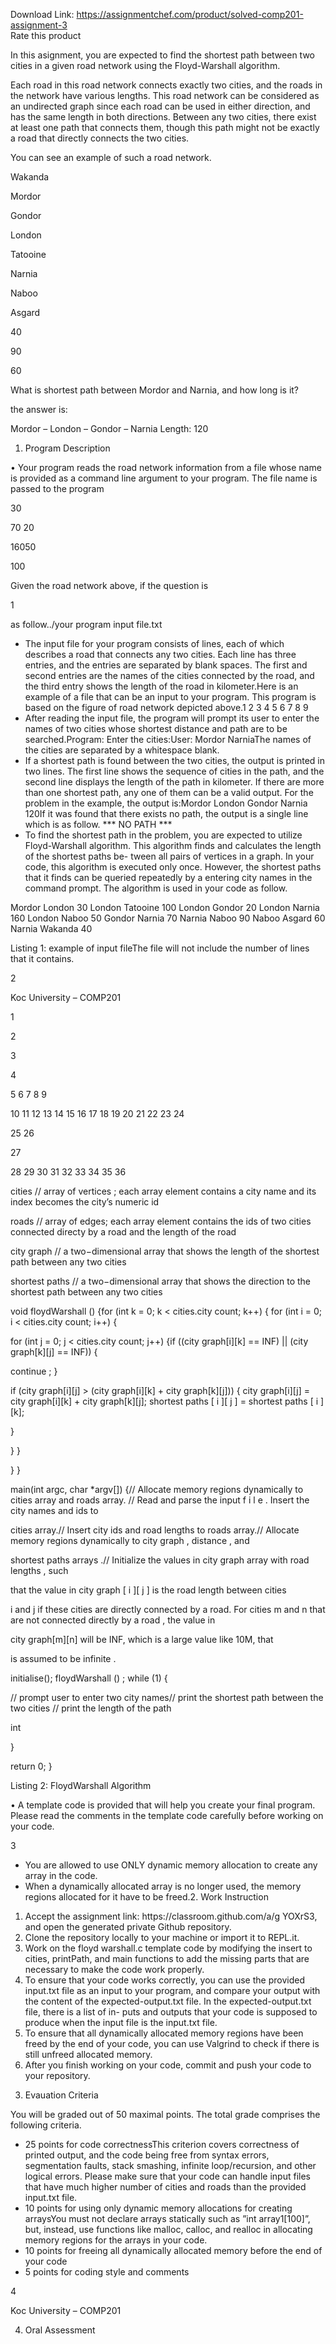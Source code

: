 Download Link: https://assignmentchef.com/product/solved-comp201-assignment-3
<br>
<span class="kksr-muted">Rate this product</span>

In this asignment, you are expected to find the shortest path between two cities in a given road network using the Floyd-Warshall algorithm.

Each road in this road network connects exactly two cities, and the roads in the network have various lengths. This road network can be considered as an undirected graph since each road can be used in either direction, and has the same length in both directions. Between any two cities, there exist at least one path that connects them, though this path might not be exactly a road that directly connects the two cities.

You can see an example of such a road network.

Wakanda

Mordor

Gondor

London

Tatooine

Narnia

Naboo

Asgard

40

90

60

What is shortest path between Mordor and Narnia, and how long is it?

the answer is:

Mordor – London – Gondor – Narnia Length: 120

1. Program Description

• Your program reads the road network information from a file whose name is provided as a command line argument to your program. The file name is passed to the program

30

70 20

16050

100

Given the road network above, if the question is

1

as follow../your program input file.txt

<ul>

 <li>The input file for your program consists of lines, each of which describes a road that connects any two cities. Each line has three entries, and the entries are separated by blank spaces. The first and second entries are the names of the cities connected by the road, and the third entry shows the length of the road in kilometer.Here is an example of a file that can be an input to your program. This program is based on the figure of road network depicted above.1 2 3 4 5 6 7 8 9</li>

 <li>After reading the input file, the program will prompt its user to enter the names of two cities whose shortest distance and path are to be searched.Program: Enter the cities:User: Mordor NarniaThe names of the cities are separated by a whitespace blank.</li>

 <li>If a shortest path is found between the two cities, the output is printed in two lines. The first line shows the sequence of cities in the path, and the second line displays the length of the path in kilometer. If there are more than one shortest path, any one of them can be a valid output. For the problem in the example, the output is:Mordor London Gondor Narnia 120If it was found that there exists no path, the output is a single line which is as follow. *** NO PATH ***</li>

 <li>To find the shortest path in the problem, you are expected to utilize Floyd-Warshall algorithm. This algorithm finds and calculates the length of the shortest paths be- tween all pairs of vertices in a graph. In your code, this algorithm is executed only once. However, the shortest paths that it finds can be queried repeatedly by a entering city names in the command prompt. The algorithm is used in your code as follow.</li>

</ul>

Mordor London 30 London Tatooine 100 London Gondor 20 London Narnia 160 London Naboo 50 Gondor Narnia 70 Narnia Naboo 90 Naboo Asgard 60 Narnia Wakanda 40

Listing 1: example of input fileThe file will not include the number of lines that it contains.

2

Koc University – COMP201

1

2

3

4

5 6 7 8 9

10 11 12 13 14 15 16 17 18 19 20 21 22 23 24

25 26

27

28 29 30 31 32 33 34 35 36

cities // array of vertices ; each array element contains a city name and its index becomes the city’s numeric id

roads // array of edges; each array element contains the ids of two cities connected directy by a road and the length of the road

city graph // a two−dimensional array that shows the length of the shortest path between any two cities

shortest paths // a two−dimensional array that shows the direction to the shortest path between any two cities

void floydWarshall () {for (int k = 0; k &lt; cities.city count; k++) { for (int i = 0; i &lt; cities.city count; i++) {

for (int j = 0; j &lt; cities.city count; j++) {if ((city graph[i][k] == INF) || (city graph[k][j] == INF)) {

continue ; }

if (city graph[i][j] &gt; (city graph[i][k] + city graph[k][j])) { city graph[i][j] = city graph[i][k] + city graph[k][j]; shortest paths [ i ][ j ] = shortest paths [ i ][k];

}

} }

} }

main(int argc, char *argv[]) {// Allocate memory regions dynamically to cities array and roads array. // Read and parse the input f i l e . Insert the city names and ids to

cities array.// Insert city ids and road lengths to roads array.// Allocate memory regions dynamically to city graph , distance , and

shortest paths arrays .// Initialize the values in city graph array with road lengths , such

that the value in city graph [ i ][ j ] is the road length between cities

i and j if these cities are directly connected by a road. For cities m and n that are not connected directly by a road , the value in

city graph[m][n] will be INF, which is a large value like 10M, that

is assumed to be infinite .

initialise(); floydWarshall () ; while (1) {

// prompt user to enter two city names// print the shortest path between the two cities // print the length of the path

int

}

return 0; }

Listing 2: FloydWarshall Algorithm

• A template code is provided that will help you create your final program. Please read the comments in the template code carefully before working on your code.

3

<ul>

 <li>You are allowed to use ONLY dynamic memory allocation to create any array in the code.</li>

 <li>When a dynamically allocated array is no longer used, the memory regions allocated for it have to be freed.2. Work Instruction</li>

</ul>

<ol>

 <li>Accept the assignment link: https://classroom.github.com/a/g YOXrS3, and open the generated private Github repository.</li>

 <li>Clone the repository locally to your machine or import it to REPL.it.</li>

 <li>Work on the floyd warshall.c template code by modifying the insert to cities, printPath, and main functions to add the missing parts that are necessary to make the code work properly.</li>

 <li>To ensure that your code works correctly, you can use the provided input.txt file as an input to your program, and compare your output with the content of the expected-output.txt file. In the expected-output.txt file, there is a list of in- puts and outputs that your code is supposed to produce when the input file is the input.txt file.</li>

 <li>To ensure that all dynamically allocated memory regions have been freed by the end of your code, you can use Valgrind to check if there is still unfreed allocated memory.</li>

 <li>After you finish working on your code, commit and push your code to your repository.</li>

</ol>

3. Evauation Criteria

You will be graded out of 50 maximal points. The total grade comprises the following criteria.

<ul>

 <li>25 points for code correctnessThis criterion covers correctness of printed output, and the code being free from syntax errors, segmentation faults, stack smashing, infinite loop/recursion, and other logical errors. Please make sure that your code can handle input files that have much higher number of cities and roads than the provided input.txt file.</li>

 <li>10 points for using only dynamic memory allocations for creating arraysYou must not declare arrays statically such as ”int array1[100]”, but, instead, use functions like malloc, calloc, and realloc in allocating memory regions for the arrays in your code.</li>

 <li>10 points for freeing all dynamically allocated memory before the end of your code</li>

 <li>5 points for coding style and comments</li>

</ul>

4

Koc University – COMP201

4. Oral Assessment